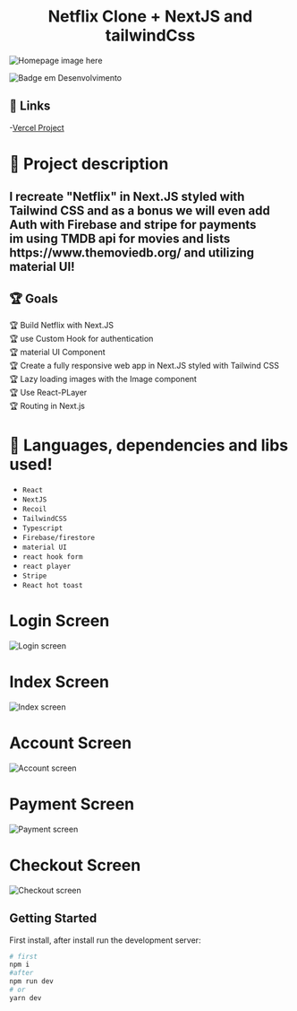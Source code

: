 <h1 align="center"> Netflix Clone + NextJS and tailwindCss </h1>

![Homepage image here](.github/full.png)

![Badge em Desenvolvimento](http://img.shields.io/static/v1?label=STATUS&message=EM%20DESENVOLVIMENTO&color=GREEN&style=for-the-badge)

## 🔗 Links
-[Vercel Project](https://netflix-clone-glendson.vercel.app/)

# :hammer: Project description

<h2> 
I recreate "Netflix" in Next.JS styled with Tailwind CSS and as a bonus we will even add Auth with Firebase and stripe for payments <br>im using TMDB api for movies and lists <a>https://www.themoviedb.org/ </a> and utilizing material UI!
</h2>

<h2>🏆 Goals </h2>

🏆 Build Netflix with Next.JS <br>
🏆 use Custom Hook for authentication<br>
🏆 material UI Component<br>
🏆 Create a fully responsive web app in Next.JS styled with Tailwind CSS<br>
🏆 Lazy loading images with the Image component<br>
🏆 Use React-PLayer <br>
🏆 Routing in Next.js<br>

# :wrench: Languages, dependencies and libs used!

- `React`
- `NextJS`
- `Recoil`
- `TailwindCSS`
- `Typescript`
- `Firebase/firestore`
- `material UI`
- `react hook form`
- `react player`
- `Stripe`
- `React hot toast`

# Login Screen
![Login screen](.github/login.png)

# Index Screen
![Index screen](.github/index.png)

# Account Screen
![Account screen](.github/account.png)

# Payment Screen
![Payment screen](.github/payment.png)

# Checkout Screen
![Checkout screen](.github/checkout.png)

## Getting Started

First install, after install run the development server:

```bash
# first
npm i
#after
npm run dev
# or
yarn dev
```